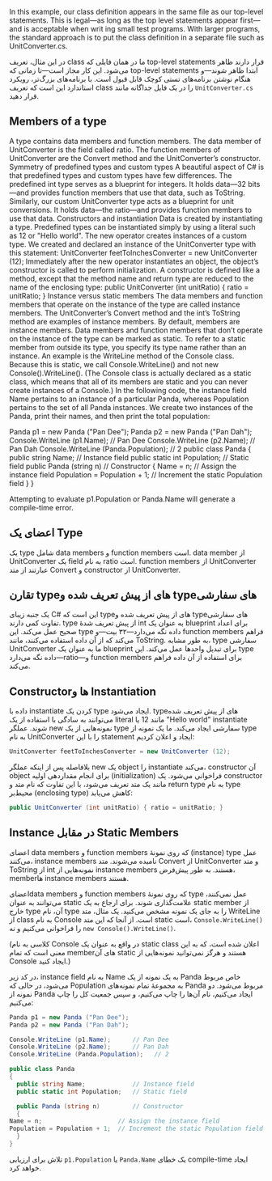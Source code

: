 In this example, our class definition appears in the same file
 as our top-level statements. This is legal—as long as the top
level statements appear first—and is acceptable when writ
ing small test programs. With larger programs, the standard
 approach is to put the class definition in a separate file such as
 UnitConverter.cs. 

 در این مثال، تعریف class ما در همان فایلی که top-level statements قرار دارند ظاهر می‌شود. این کار مجاز است—تا زمانی که top-level statements ابتدا ظاهر شوند—و هنگام نوشتن برنامه‌های تستی کوچک قابل قبول است. با برنامه‌های بزرگ‌تر، رویکرد استاندارد این است که تعریف class را در یک فایل جداگانه مانند `UnitConverter.cs` قرار دهید.

## Members of a type
 A type contains data members and function members. The data member of
 UnitConverter is the field called ratio. The function members of UnitConverter
 are the Convert method and the UnitConverter’s constructor.
 Symmetry of predefined types and custom types
 A beautiful aspect of C# is that predefined types and custom types have few
 differences. The predefined int type serves as a blueprint for integers. It holds
 data—32 bits—and provides function members that use that data, such as ToString.
 Similarly, our custom UnitConverter type acts as a blueprint for unit conversions. It
 holds data—the ratio—and provides function members to use that data.
 Constructors and instantiation
 Data is created by instantiating a type. Predefined types can be instantiated simply
 by using a literal such as 12 or "Hello world". The new operator creates instances of
 a custom type. We created and declared an instance of the UnitConverter type with
 this statement:
 UnitConverter feetToInchesConverter = new UnitConverter (12);
 Immediately after the new operator instantiates an object, the object’s constructor is
 called to perform initialization. A constructor is defined like a method, except that
 the method name and return type are reduced to the name of the enclosing type:
 public UnitConverter (int unitRatio) { ratio = unitRatio; }
 Instance versus static members
 The data members and function members that operate on the instance of the type
 are called instance members. The UnitConverter’s Convert method and the int’s
 ToString method are examples of instance members. By default, members are
 instance members.
 Data members and function members that don’t operate on the instance of the type
 can be marked as static. To refer to a static member from outside its type, you
 specify its type name rather than an instance. An example is the WriteLine method
 of the Console class. Because this is static, we call Console.WriteLine() and not
 new Console().WriteLine().
 (The Console class is actually declared as a static class, which means that all of its
 members are static and you can never create instances of a Console.)
 In the following code, the instance field Name pertains to an instance of a particular
 Panda, whereas Population pertains to the set of all Panda instances. We create two
 instances of the Panda, print their names, and then print the total population:

  Panda p1 = new Panda ("Pan Dee");
 Panda p2 = new Panda ("Pan Dah");
 Console.WriteLine (p1.Name);      // Pan Dee
 Console.WriteLine (p2.Name);      // Pan Dah
 Console.WriteLine (Panda.Population);   // 2
 public class Panda
 {
  public string Name;             // Instance field
  public static int Population;   // Static field
  public Panda (string n)         // Constructor
  {
    Name = n;                     // Assign the instance field
 Population = Population + 1;  // Increment the static Population field
  }
 }
 
Attempting to evaluate p1.Population or Panda.Name will generate a compile-time
 error.

 ## اعضای یک Type

یک type شامل data members و function members است. data member از UnitConverter یک field به نام ratio است. function members از UnitConverter عبارتند از متد Convert و constructor از UnitConverter.

## تقارن type‌های از پیش تعریف شده و type‌های سفارشی

یک جنبه زیبای C# این است که type‌های از پیش تعریف شده و type‌های سفارشی تفاوت کمی دارند. type از پیش تعریف شدهٔ int به عنوان یک blueprint برای اعداد صحیح عمل می‌کند. این type داده نگه می‌دارد—۳۲ بیت—و function members فراهم می‌کند که از آن داده استفاده می‌کنند، مانند ToString. به طور مشابه، type سفارشی UnitConverter ما به عنوان یک blueprint برای تبدیل واحدها عمل می‌کند. این type داده نگه می‌دارد—ratio—و function members برای استفاده از آن داده فراهم می‌کند.

## Constructorها و Instantiation

داده با instantiate کردن یک type ایجاد می‌شود. type‌های از پیش تعریف شده می‌توانند به سادگی با استفاده از یک literal مانند 12 یا "Hello world" instantiate شوند. عملگر new نمونه‌هایی از یک type سفارشی ایجاد می‌کند. ما یک نمونه از type به نام UnitConverter را با این statement ایجاد و اعلان کردیم:
```csharp
UnitConverter feetToInchesConverter = new UnitConverter (12);
```
بلافاصله پس از اینکه عملگر new یک object را instantiate می‌کند، constructor آن object برای انجام مقداردهی اولیه (initialization) فراخوانی می‌شود. یک constructor مانند یک متد تعریف می‌شود، با این تفاوت که نام متد و return type به نام type محیط‌بر (enclosing type) کاهش می‌یابد:

```csharp
public UnitConverter (int unitRatio) { ratio = unitRatio; }
```

## Instance در مقابل Static Members

اعضای data members و function members که روی نمونهٔ (instance) type عمل می‌کنند، instance members نامیده می‌شوند. متد Convert از UnitConverter و متد ToString از int نمونه‌هایی از instance members هستند. به طور پیش‌فرض، memberها instance members هستند.



اعضایdata members و function members که روی نمونهٔ type عمل نمی‌کنند، می‌توانند به عنوان static علامت‌گذاری شوند. برای ارجاع به یک static member از خارج type آن، نام type را به جای یک نمونه مشخص می‌کنید. یک مثال، متد WriteLine از class به نام Console است. از آنجا که این متد static است، `Console.WriteLine()` را فراخوانی می‌کنیم و نه `new Console().WriteLine()`.

(کلاسی به نام Console در واقع به عنوان یک static class اعلان شده است، که به این معنی است که تمام memberهای آن static هستند و هرگز نمی‌توانید نمونه‌هایی از Console ایجاد کنید.)

در کد زیر، instance field به نام Name به یک نمونه از یک Panda خاص مربوط می‌شود، در حالی که Population به مجموعهٔ تمام نمونه‌های Panda مربوط می‌شود. دو نمونه از Panda ایجاد می‌کنیم، نام آن‌ها را چاپ می‌کنیم، و سپس جمعیت کل را چاپ می‌کنیم:

```csharp
Panda p1 = new Panda ("Pan Dee");
Panda p2 = new Panda ("Pan Dah");

Console.WriteLine (p1.Name);      // Pan Dee
Console.WriteLine (p2.Name);      // Pan Dah
Console.WriteLine (Panda.Population);   // 2

public class Panda
{
  public string Name;             // Instance field
  public static int Population;   // Static field

  public Panda (string n)         // Constructor
  {
Name = n;                     // Assign the instance field
Population = Population + 1;  // Increment the static Population field
  }
}
```
تلاش برای ارزیابی `p1.Population` یا `Panda.Name` یک خطای compile-time ایجاد خواهد کرد.

 
